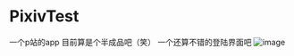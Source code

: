 # PixivTest
一个p站的app
目前算是个半成品吧（笑）
一个还算不错的登陆界面吧
![image](https://raw.github.com/mikolls/PixivTest/images/Screenshot_2018-11-06-12-01-35-656_com.example.ad.png)


